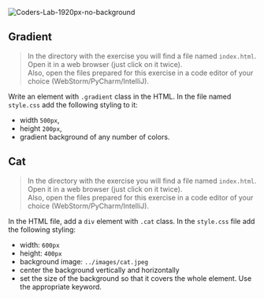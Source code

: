 ![Coders-Lab-1920px-no-background](https://user-images.githubusercontent.com/30623667/104709394-2cabee80-571f-11eb-9518-ea6a794e558e.png)


## Gradient

> In the directory with the exercise you will find a file named `index.html`. Open it in a web browser (just click on it twice).  
> Also, open the files prepared for this exercise in a code editor of your choice (WebStorm/PyCharm/IntelliJ).

Write an element with `.gradient` class in the HTML. In the file named `style.css` add the following styling to it:

- width `500px`,
- height `200px`,
- gradient background of any number of colors.


## Cat

> In the directory with the exercise you will find a file named `index.html`. Open it in a web browser (just click on it twice).  
> Also, open the files prepared for this exercise in a code editor of your choice (WebStorm/PyCharm/IntelliJ).

In the HTML file, add a `div` element with `.cat` class. In the `style.css` file add the following styling:

- width: `600px`
- height: `400px`
- background image: `../images/cat.jpeg`
- center the background vertically and horizontally
- set the size of the background so that it covers the whole element. Use the appropriate keyword.
